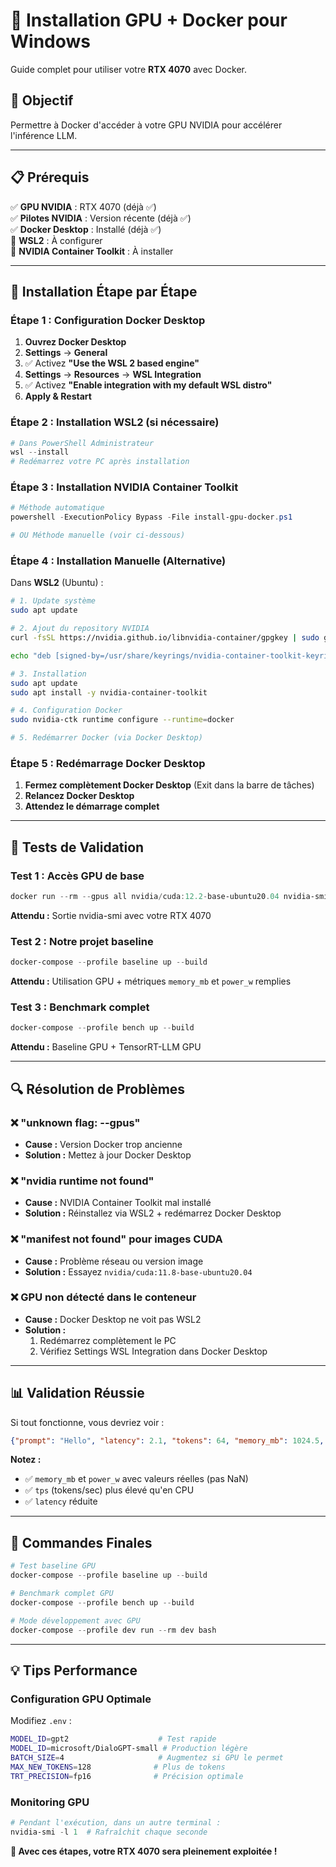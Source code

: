 # 🚀 Installation GPU + Docker pour Windows

Guide complet pour utiliser votre **RTX 4070** avec Docker.

## 🎯 Objectif
Permettre à Docker d'accéder à votre GPU NVIDIA pour accélérer l'inférence LLM.

---

## 📋 Prérequis

✅ **GPU NVIDIA** : RTX 4070 (déjà ✅)  
✅ **Pilotes NVIDIA** : Version récente (déjà ✅)  
✅ **Docker Desktop** : Installé (déjà ✅)  
🔄 **WSL2** : À configurer  
🔄 **NVIDIA Container Toolkit** : À installer  

---

## 🔧 Installation Étape par Étape

### **Étape 1 : Configuration Docker Desktop**

1. **Ouvrez Docker Desktop**
2. **Settings** → **General**
3. ✅ Activez **"Use the WSL 2 based engine"**
4. **Settings** → **Resources** → **WSL Integration**  
5. ✅ Activez **"Enable integration with my default WSL distro"**
6. **Apply & Restart**

### **Étape 2 : Installation WSL2 (si nécessaire)**

```powershell
# Dans PowerShell Administrateur
wsl --install
# Redémarrez votre PC après installation
```

### **Étape 3 : Installation NVIDIA Container Toolkit**

```powershell
# Méthode automatique
powershell -ExecutionPolicy Bypass -File install-gpu-docker.ps1

# OU Méthode manuelle (voir ci-dessous)
```

### **Étape 4 : Installation Manuelle (Alternative)**

Dans **WSL2** (Ubuntu) :

```bash
# 1. Update système
sudo apt update

# 2. Ajout du repository NVIDIA
curl -fsSL https://nvidia.github.io/libnvidia-container/gpgkey | sudo gpg --dearmor -o /usr/share/keyrings/nvidia-container-toolkit-keyring.gpg

echo "deb [signed-by=/usr/share/keyrings/nvidia-container-toolkit-keyring.gpg] https://nvidia.github.io/libnvidia-container/stable/deb/ /" | sudo tee /etc/apt/sources.list.d/nvidia-container-toolkit.list

# 3. Installation
sudo apt update
sudo apt install -y nvidia-container-toolkit

# 4. Configuration Docker
sudo nvidia-ctk runtime configure --runtime=docker

# 5. Redémarrer Docker (via Docker Desktop)
```

### **Étape 5 : Redémarrage Docker Desktop**

1. **Fermez complètement Docker Desktop** (Exit dans la barre de tâches)
2. **Relancez Docker Desktop**
3. **Attendez le démarrage complet**

---

## 🧪 Tests de Validation

### **Test 1 : Accès GPU de base**
```powershell
docker run --rm --gpus all nvidia/cuda:12.2-base-ubuntu20.04 nvidia-smi
```
**Attendu :** Sortie nvidia-smi avec votre RTX 4070

### **Test 2 : Notre projet baseline**
```powershell
docker-compose --profile baseline up --build
```
**Attendu :** Utilisation GPU + métriques `memory_mb` et `power_w` remplies

### **Test 3 : Benchmark complet**
```powershell
docker-compose --profile bench up --build
```
**Attendu :** Baseline GPU + TensorRT-LLM GPU

---

## 🔍 Résolution de Problèmes

### ❌ **"unknown flag: --gpus"**
- **Cause :** Version Docker trop ancienne
- **Solution :** Mettez à jour Docker Desktop

### ❌ **"nvidia runtime not found"**
- **Cause :** NVIDIA Container Toolkit mal installé
- **Solution :** Réinstallez via WSL2 + redémarrez Docker Desktop

### ❌ **"manifest not found" pour images CUDA**
- **Cause :** Problème réseau ou version image
- **Solution :** Essayez `nvidia/cuda:11.8-base-ubuntu20.04`

### ❌ **GPU non détecté dans le conteneur**
- **Cause :** Docker Desktop ne voit pas WSL2
- **Solution :** 
  1. Redémarrez complètement le PC
  2. Vérifiez Settings WSL Integration dans Docker Desktop

---

## 📊 Validation Réussie

Si tout fonctionne, vous devriez voir :

```json
{"prompt": "Hello", "latency": 2.1, "tokens": 64, "memory_mb": 1024.5, "power_w": 120.8, "tps": 30.5}
```

**Notez :**
- ✅ `memory_mb` et `power_w` avec valeurs réelles (pas NaN)
- ✅ `tps` (tokens/sec) plus élevé qu'en CPU
- ✅ `latency` réduite

---

## 🚀 Commandes Finales

```powershell
# Test baseline GPU
docker-compose --profile baseline up --build

# Benchmark complet GPU
docker-compose --profile bench up --build

# Mode développement avec GPU
docker-compose --profile dev run --rm dev bash
```

---

## 💡 Tips Performance

### **Configuration GPU Optimale**
Modifiez `.env` :
```bash
MODEL_ID=gpt2                    # Test rapide
MODEL_ID=microsoft/DialoGPT-small # Production légère
BATCH_SIZE=4                     # Augmentez si GPU le permet
MAX_NEW_TOKENS=128              # Plus de tokens
TRT_PRECISION=fp16              # Précision optimale
```

### **Monitoring GPU**
```powershell
# Pendant l'exécution, dans un autre terminal :
nvidia-smi -l 1  # Rafraîchit chaque seconde
```

**🎉 Avec ces étapes, votre RTX 4070 sera pleinement exploitée !**